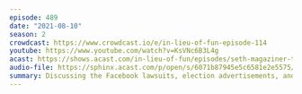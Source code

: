 ```yaml
---
episode: 489
date: "2021-08-10"
season: 2
crowdcast: https://www.crowdcast.io/e/in-lieu-of-fun-episode-114
youtube: https://www.youtube.com/watch?v=KsVNc6B3L4g
acast: https://shows.acast.com/in-lieu-of-fun/episodes/seth-magaziner-treasures-rhode-island
audio-file: https://sphinx.acast.com/p/open/s/6071b87945e5c6581e2e5575/e/61141989ec696c0012766fce/media.mp3
summary: Discussing the Facebook lawsuits, election advertisements, and Kate
---
```

